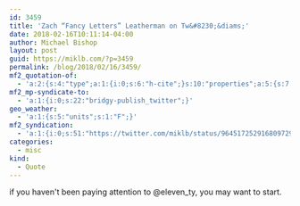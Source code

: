 ```yaml
---
id: 3459
title: 'Zach “Fancy Letters” Leatherman on Tw&#8230;&diams;'
date: 2018-02-16T10:11:14-04:00
author: Michael Bishop
layout: post
guid: https://miklb.com/?p=3459
permalink: /blog/2018/02/16/3459/
mf2_quotation-of:
  - 'a:2:{s:4:"type";a:1:{i:0;s:6:"h-cite";}s:10:"properties";a:5:{s:7:"summary";a:1:{i:0;s:306:"“Huge new @eleven_ty release, v0.2.14:&#010;&#010;https://t.co/R0rXJsFeBG&#010;&#010;➡ Plugin support&#010;➡ Template and Directory specific Data Files&#010;➡ Change a template’s rendering engine in front matter&#010;➡ Bunch of bug fixes and performance improvements&#010;&#010;🎉 Party on”";}s:4:"name";a:1:{i:0;s:46:"Zach “Fancy Letters” Leatherman on Twitter";}s:3:"url";a:1:{i:0;s:54:"https://twitter.com/zachleat/status/964515232797396992";}s:11:"publication";a:1:{i:0;s:7:"Twitter";}s:8:"featured";a:1:{i:0;s:76:"https://pbs.twimg.com/profile_images/913805629529063424/QXLV3XcR_400x400.jpg";}}}'
mf2_mp-syndicate-to:
  - 'a:1:{i:0;s:22:"bridgy-publish_twitter";}'
geo_weather:
  - 'a:1:{s:5:"units";s:1:"F";}'
mf2_syndication:
  - 'a:1:{i:0;s:51:"https://twitter.com/miklb/status/964517252916809729";}'
categories:
  - misc
kind:
  - Quote
---
```

if you haven't been paying attention to @eleven_ty, you may want to start.